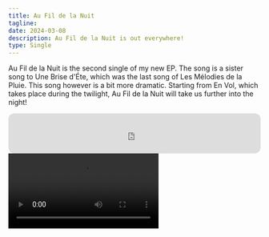 ```yaml
---
title: Au Fil de la Nuit
tagline: 
date: 2024-03-08
description: Au Fil de la Nuit is out everywhere!
type: Single
---
```


Au Fil de la Nuit is the second single of my new EP. The song is a sister song to Une Brise d'Éte, which was the last song of Les Mélodies de la Pluie. This song however is a bit more dramatic. Starting from En Vol, which takes place during the twilight, Au Fil de la Nuit will take us further into the night!


<iframe style="border-radius:12px" src="https://open.spotify.com/embed/album/2Xc9cFSOsrOyGAX1tfMYyd?utm_source=generator" width="100%" height="80" frameBorder="0" allowfullscreen="" allow="autoplay; clipboard-write; encrypted-media; fullscreen; picture-in-picture"></iframe>

<video controls>
    <source src="./teaser.mp4" type="video/mp4" />
</video>
